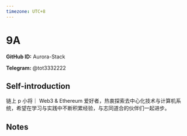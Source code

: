 ```yaml
---
timezone: UTC+8
---
```


# 9A

**GitHub ID:** Aurora-Stack

**Telegram:** @tot3332222

## Self-introduction

链上 p 小将｜ Web3 & Ethereum 爱好者，热衷探索去中心化技术与计算机系统，希望在学习与实践中不断积累经验，与志同道合的伙伴们一起进步。

## Notes

<!-- Content_START -->

<!-- Content_END -->

